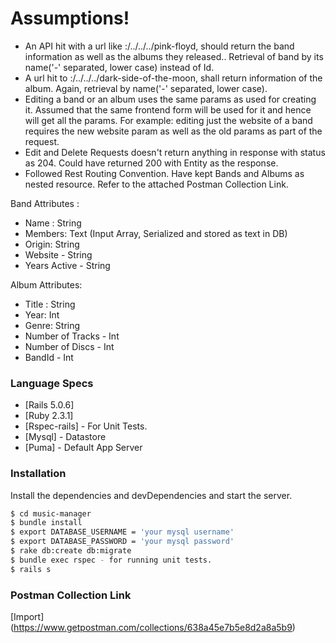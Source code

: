 # Assumptions!

   - An API hit with a url like <host>:<port>/../../../pink-floyd, should return the band information as well as the albums they released.. Retrieval of band by its name('-' separated, lower case) instead of Id.
   - A url hit to <host>:<port>/../../../dark-side-of-the-moon, shall return information of the album. Again, retrieval by name('-' separated, lower case).
   - Editing a band or an album uses the same params as used for creating it. Assumed that the same frontend form will be used for it and hence will get all the params. For example: editing just the website of a band requires the new website param as well as the old params as part of the request.
   - Edit and Delete Requests doesn't return anything in response with status as 204. Could have returned 200 with Entity as the response.
   - Followed Rest Routing Convention. Have kept Bands and Albums as nested resource. Refer to the attached Postman Collection Link.


Band Attributes :
  - Name : String
  - Members: Text (Input Array, Serialized and stored as text in DB)
  - Origin: String
  - Website - String
  - Years Active - String
  
Album Attributes: 
  - Title : String
  - Year: Int
  - Genre: String
  - Number of Tracks - Int
  - Number of Discs - Int
  - BandId - Int

### Language Specs

* [Rails 5.0.6] 
* [Ruby 2.3.1] 
* [Rspec-rails] - For Unit Tests.
* [Mysql] - Datastore
* [Puma] - Default App Server


### Installation
Install the dependencies and devDependencies and start the server.

```sh
$ cd music-manager
$ bundle install
$ export DATABASE_USERNAME = 'your mysql username'
$ export DATABASE_PASSWORD = 'your mysql password'
$ rake db:create db:migrate
$ bundle exec rspec - for running unit tests.
$ rails s
```

### Postman Collection Link

[Import] (https://www.getpostman.com/collections/638a45e7b5e8d2a8a5b9)




